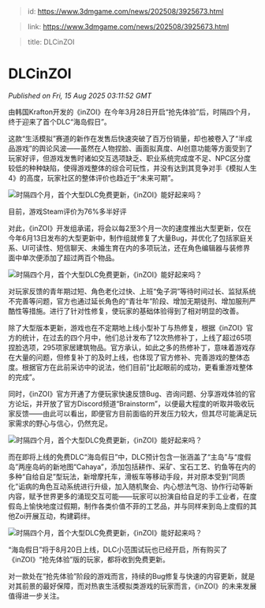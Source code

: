 > id: https://www.3dmgame.com/news/202508/3925673.html

> link: https://www.3dmgame.com/news/202508/3925673.html

> title: DLCinZOI

# DLCinZOI
_Published on Fri, 15 Aug 2025 03:11:52 GMT_

由韩国Krafton开发的《inZOI》在今年3月28日开启“抢先体验”后，时隔四个月，终于迎来了首个DLC“海岛假日”。

这款“生活模拟”赛道的新作在发售后快速突破了百万份销量，却也被卷入了“半成品游戏”的舆论风波——虽然在人物捏脸、画面拟真度、AI创意功能等方面受到了玩家好评，但游戏发售时诸如交互选项缺乏、职业系统完成度不足、NPC区分度较低的种种缺陷，使得游戏整体的综合可玩性，并没有达到其竞争对手《模拟人生4》的高度，玩家社区的整体评价也趋近于“未来可期”。

![时隔四个月，首个大型DLC免费更新，《inZOI》能好起来吗？](https://img.3dmgame.com/uploads/images/news/20250815/1755227468_531330_png_r.webp)

目前，游戏Steam评价为76%多半好评

对此，《inZOI》开发组承诺，将会以每2至3个月一次的速度推出大型更新，仅在今年6月13日发布的大型更新中，制作组就修复了大量Bug，并优化了包括家庭关系、UI可读性、短信聊天、未婚生育在内的多项玩法，还在角色编辑器与装修界面中单次便添加了超过两百个物品。

![时隔四个月，首个大型DLC免费更新，《inZOI》能好起来吗？](https://img.3dmgame.com/uploads/images/news/20250815/1755227476_660970_png_r.webp)

对玩家反馈的青年期过短、角色老化过快、上班“兔子洞”等待时间过长、监狱系统不完善等问题，官方也通过延长角色的“青壮年”阶段、增加无期徒刑、增加服刑严酷性等措施。进行了针对性修复，使玩家的基础体验得到了相对明显的改善。

除了大型版本更新，游戏也在不定期地上线小型补丁与热修复，根据《inZOI》官方的统计，在过去的四个月中，他们总计发布了12次热修补丁，上线了超过65项捏脸选项，295项家居建筑物品。官方承认，如此之多的热修补丁，意味着游戏存在大量的问题，但修复补丁的及时上线，也体现了官方修补、完善游戏的整体态度。根据官方在此前采访中的说法，他们目前“比起眼前的成功，更看重游戏整体的完成”。

同时，《inZOI》官方开通了方便玩家快速反馈Bug、咨询问题、分享游戏体验的官方论坛，并开放了官方Discord频道“Brainstorm”，以便最大程度的听取并吸收玩家反馈——由此可以看出，即便官方目前面临的开发压力较大，但其尽可能满足玩家需求的野心与信心，仍然充足。

![时隔四个月，首个大型DLC免费更新，《inZOI》能好起来吗？](https://img.3dmgame.com/uploads/images/news/20250815/1755227477_696352.png)

而在即将上线的免费DLC“海岛假日”中，DLC预计包含一张涵盖了“主岛”与“度假岛”两座岛屿的新地图“Cahaya”，添加包括耕作、采矿、宝石工艺、钓鱼等在内的多种“自给自足”型玩法，新增摩托车，滑板车等移动手段，并对原本受到“同质化”诟病的角色互动系统进行升级，加入随机聚会、内心想法气泡、协作行动等新内容，赋予世界更多的涌现交互可能——玩家可以扮演自给自足的手工业者，在度假岛上愉快地度过假期，制作各类价值不菲的工艺品，并与同样来到岛上度假的其他Zoi开展互动，构建羁绊。

![时隔四个月，首个大型DLC免费更新，《inZOI》能好起来吗？](https://img.3dmgame.com/uploads/images/news/20250815/1755227478_897964.png)

“海岛假日”将于8月20日上线，DLC小范围试玩也已经开启，所有购买了《inZOI》“抢先体验”版的玩家，都将收到免费更新。

对一款处在“抢先体验”阶段的游戏而言，持续的Bug修复与快速的内容更新，就是对其前景的最好保障，而对热衷生活模拟类游戏的玩家而言，《inZOI》的未来发展值得进一步关注。
